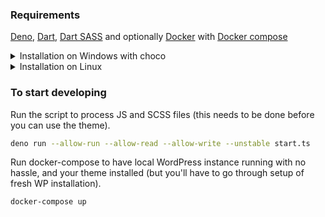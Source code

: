 ### Requirements
[Deno](https://deno.land/#installation),
[Dart](https://dart.dev/get-dart),
[Dart SASS](https://github.com/sass/dart-sass#using-dart-sass)
and optionally 
[Docker](https://docs.docker.com/engine/install/) 
with [Docker compose](https://docs.docker.com/compose/install/)

<details>
  <summary>Installation on Windows with choco</summary>

```powershell
choco install Deno dart-sdk
pub global activate sass
```
Now add Dart library to path *C:\Users\[USERNAME]\AppData\Local\Pub\Cache\bin*

Restart command line/powershell to get access to these new programs in your PATH

**Optionally install Docker and Docker compose for faster local instance deployment**
[Docker for Desktop]() already has Docker compose inside (run with ```docker compose up```)
```powershell
choco install docker-desktop
```

</details>

<details>
  <summary>Installation on Linux</summary>

**Install Deno**
```bash
curl -fsSL https://deno.land/x/install/install.sh | sh
echo 'export PATH="$HOME/.deno/bin:$PATH"' >> ~/.bashrc
```

**Install Dart**
```bash
sudo apt update
sudo apt install apt-transport-https
sudo sh -c 'wget -qO- https://dl-ssl.google.com/linux/linux_signing_key.pub | apt-key add -'
sudo sh -c 'wget -qO- https://storage.googleapis.com/download.dartlang.org/linux/debian/dart_stable.list > /etc/apt/sources.list.d/dart_stable.list'
sudo apt update
sudo apt install dart
dart --disable-analytics
```

**Install Dart Sass**
```bash
dart pub global activate sass
echo 'export PATH="$HOME/.pub-cache/bin:$PATH"' >> ~/.bashrc
```

**Optionally install Docker and Docker compose for faster local instance deployment**

Docker:
```bash
sudo snap install docker
```
Docker compose:
```bash
sudo curl -L "https://github.com/docker/compose/releases/download/1.29.2/docker-compose-$(uname -s)-$(uname -m)" -o /usr/local/bin/docker-compose
sudo chmod +x /usr/local/bin/docker-compose
```
</details>

### To start developing

Run the script to process JS and SCSS files (this needs to be done before you can use the theme).
```bash
deno run --allow-run --allow-read --allow-write --unstable start.ts 
```

Run docker-compose to have local WordPress instance running with no hassle, and your theme installed (but you'll have to go through setup of fresh WP installation).
```bash
docker-compose up
```
